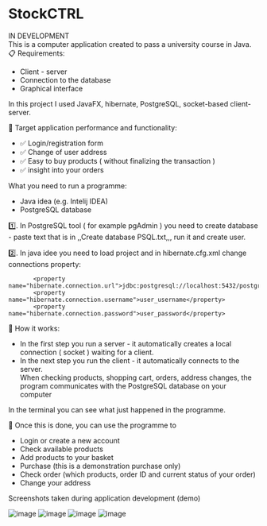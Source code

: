 # StockCTRL  
IN DEVELOPMENT  
This is a computer application created to pass a university course in Java.  
📋 Requirements:  
- Client - server  
- Connection to the database  
- Graphical interface  

In this project I used JavaFX, hibernate, PostgreSQL, socket-based client- server.  

🎯 Target application performance and functionality:  
- ✅ Login/registration form  
- ✅ Change of user address  
- ✅ Easy to buy products ( without finalizing the transaction )  
- ✅ insight into your orders  

What you need to run a programme:  
- Java idea (e.g. Intelij IDEA)  
- PostgreSQL database  
  
1️⃣. In PostgreSQL tool ( for example pgAdmin ) you need to create database - paste text that is in ,,Create database PSQL.txt,,, run it and create user.  

2️⃣. In java idee you need to load project and in hibernate.cfg.xml change connections property:
 ```
        <property name="hibernate.connection.url">jdbc:postgresql://localhost:5432/postgres</property>  
        <property name="hibernate.connection.username">user_username</property>  
        <property name="hibernate.connection.password">user_password</property>
   ```


🚀 How it works:  
- In the first step you run a server - it automatically creates a local connection ( socket ) waiting for a client.  
- In the next step you run the client - it automatically connects to the server.  
When checking products, shopping cart, orders, address changes, the program communicates with the PostgreSQL database on your computer  
  
In the terminal you can see what just happened in the programme.  
  
🏁 Once this is done, you can use the programme to  
- Login or create a new account  
- Check available products  
- Add products to your basket  
- Purchase (this is a demonstration purchase only)  
- Check order (which products, order ID and current status of your order)  
- Change your address  
  
Screenshots taken during application development (demo)  
  
![image](https://github.com/user-attachments/assets/a3558092-966c-491c-aa7c-201506159e77)
![image](https://github.com/user-attachments/assets/549e1aac-8faf-4f5a-8aa1-d2e4402dbd19)
![image](https://github.com/user-attachments/assets/7ba18ed7-f2fb-4303-a42c-171e98678262)
![image](https://github.com/user-attachments/assets/75577a6b-0abc-4522-900d-5fde32792dc4)



